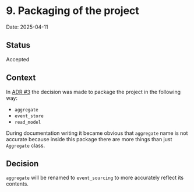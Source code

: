# 9. Packaging of the project

Date: 2025-04-11

## Status

Accepted

## Context

In [ADR #3](0003-packaging-of-the-project.md) the decision was made to package the project in the following way:

- `aggregate`
- `event_store`
- `read_model`
 
During documentation writing it became obvious that `aggregate` name is not accurate because inside this package there are more things than just `Aggregate` class.

## Decision

`aggregate` will be renamed to `event_sourcing` to more accurately reflect its contents.
